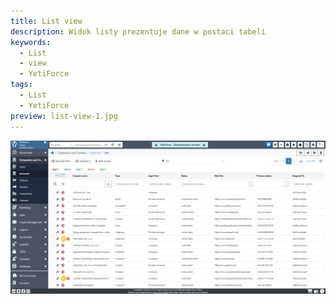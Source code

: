 ```yaml
---
title: List view
description: Widok listy prezentuje dane w postaci tabeli
keywords:
  - List
  - view
  - YetiForce
tags:
  - List
  - YetiForce
preview: list-view-1.jpg
---
```


![list-view-1.jpg](list-view-1.jpg)

